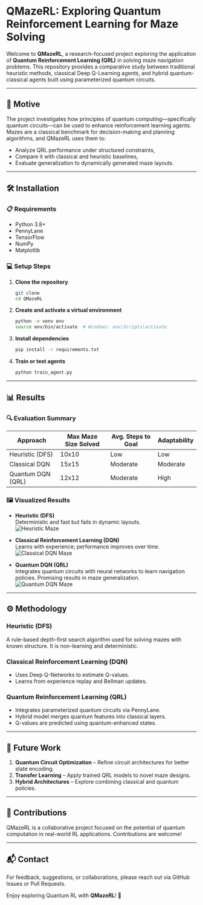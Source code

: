 # QMazeRL: Exploring Quantum Reinforcement Learning for Maze Solving

Welcome to **QMazeRL**, a research-focused project exploring the application of **Quantum Reinforcement Learning (QRL)** in solving maze navigation problems. This repository provides a comparative study between traditional heuristic methods, classical Deep Q-Learning agents, and hybrid quantum-classical agents built using parameterized quantum circuits.

---

## 🧠 Motive

The project investigates how principles of quantum computing—specifically quantum circuits—can be used to enhance reinforcement learning agents. Mazes are a classical benchmark for decision-making and planning algorithms, and QMazeRL uses them to:

- Analyze QRL performance under structured constraints,
- Compare it with classical and heuristic baselines,
- Evaluate generalization to dynamically generated maze layouts.

---

## 🛠️ Installation

### 📋 Requirements

- Python 3.8+
- PennyLane
- TensorFlow
- NumPy
- Matplotlib

### 💻 Setup Steps

1. **Clone the repository**

   ```bash
   git clone
   cd QMazeRL
   ```

2. **Create and activate a virtual environment**

   ```bash
   python -m venv env
   source env/bin/activate  # Windows: env\Scripts\activate
   ```

3. **Install dependencies**

   ```bash
   pip install -r requirements.txt
   ```

4. **Train or test agents**
   ```bash
   python train_agent.py
   ```

---

## 📊 Results

### 🔍 Evaluation Summary

| Approach          | Max Maze Size Solved | Avg. Steps to Goal | Adaptability |
| ----------------- | -------------------- | ------------------ | ------------ |
| Heuristic (DFS)   | 10x10                | Low                | Low          |
| Classical DQN     | 15x15                | Moderate           | Moderate     |
| Quantum DQN (QRL) | 12x12                | Moderate           | High         |

### 🖼️ Visualized Results

- **Heuristic (DFS)**  
  Deterministic and fast but fails in dynamic layouts.  
  ![Heuristic Maze](./results/heuristic_maze.png)

- **Classical Reinforcement Learning (DQN)**  
  Learns with experience; performance improves over time.  
  ![Classical DQN Maze](./results/classical_dqn.png)

- **Quantum DQN (QRL)**  
  Integrates quantum circuits with neural networks to learn navigation policies. Promising results in maze generalization.  
  ![Quantum DQN Maze](./results/qrl_maze.png)

---

## ⚙️ Methodology

### Heuristic (DFS)

A rule-based depth-first search algorithm used for solving mazes with known structure. It is non-learning and deterministic.

### Classical Reinforcement Learning (DQN)

- Uses Deep Q-Networks to estimate Q-values.
- Learns from experience replay and Bellman updates.

### Quantum Reinforcement Learning (QRL)

- Integrates parameterized quantum circuits via PennyLane.
- Hybrid model merges quantum features into classical layers.
- Q-values are predicted using quantum-enhanced states.

---

## 🔮 Future Work

1. **Quantum Circuit Optimization** – Refine circuit architectures for better state encoding.
2. **Transfer Learning** – Apply trained QRL models to novel maze designs.
3. **Hybrid Architectures** – Explore combining classical and quantum policies.

---

## 🤝 Contributions

QMazeRL is a collaborative project focused on the potential of quantum computation in real-world RL applications. Contributions are welcome!

---

## 📬 Contact

For feedback, suggestions, or collaborations, please reach out via GitHub Issues or Pull Requests.

Enjoy exploring Quantum RL with **QMazeRL**! 🚀
